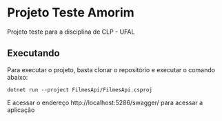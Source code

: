 # Projeto Teste Amorim

Projeto teste para a disciplina de CLP - UFAL

## Executando

Para executar o projeto, basta clonar o repositório e executar o comando abaixo:

    dotnet run --project FilmesApi/FilmesApi.csproj

E acessar o endereço http://localhost:5286/swagger/ para acessar a aplicação